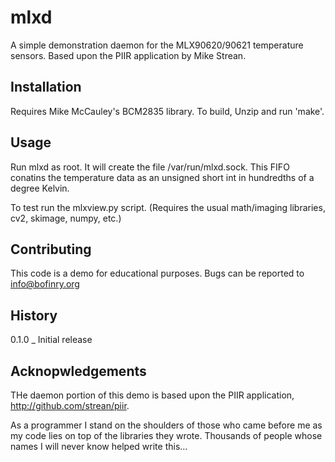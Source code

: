mlxd
==========

A simple demonstration daemon for the MLX90620/90621 temperature sensors. Based upon the PIIR application by Mike Strean.

## Installation

  Requires Mike McCauley's BCM2835 library. To build, Unzip and run 'make'.

## Usage

  Run mlxd as root. It will create the file /var/run/mlxd.sock. This FIFO conatins the temperature data as an unsigned short int in hundredths of a degree Kelvin.

  To test run the mlxview.py script. (Requires the usual math/imaging libraries, cv2, skimage, numpy, etc.)

## Contributing
  
  This code is a demo for educational purposes. Bugs can be reported to info@bofinry.org

## History
  0.1.0 _ Initial release

## Acknopwledgements

  THe daemon portion of this demo is based upon the PIIR application, http://github.com/strean/piir.

  As a programmer I stand on the shoulders of those who came before me as my code lies on top of the libraries they wrote. Thousands of people whose names I will never know helped write this...
